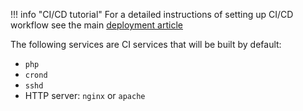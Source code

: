 !!! info "CI/CD tutorial"
    For a detailed instructions of setting up CI/CD workflow see the main [deployment article](/apps/deploy.md#cicd)

The following services are CI services that will be built by default:

* `php`
* `crond`
* `sshd`
* HTTP server: `nginx` or `apache`

